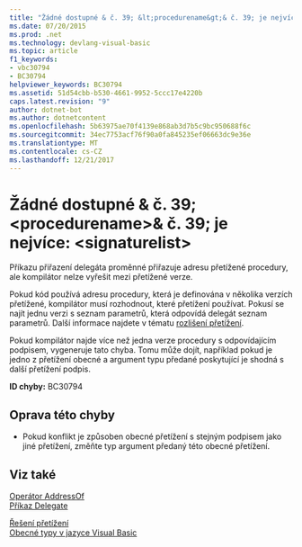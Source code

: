 ```yaml
---
title: "Žádné dostupné & č. 39; &lt;procedurename&gt;& č. 39; je nejvíce: &lt;signaturelist&gt;"
ms.date: 07/20/2015
ms.prod: .net
ms.technology: devlang-visual-basic
ms.topic: article
f1_keywords:
- vbc30794
- BC30794
helpviewer_keywords: BC30794
ms.assetid: 51d54cbb-b530-4661-9952-5ccc17e4220b
caps.latest.revision: "9"
author: dotnet-bot
ms.author: dotnetcontent
ms.openlocfilehash: 5b63975ae70f4139e868ab3d7b5c9bc950688f6c
ms.sourcegitcommit: 34ec7753acf76f90a0fa845235ef06663dc9e36e
ms.translationtype: MT
ms.contentlocale: cs-CZ
ms.lasthandoff: 12/21/2017
---
```

# <a name="no-accessible-39ltprocedurenamegt39-is-most-specific-ltsignaturelistgt"></a>Žádné dostupné & č. 39; &lt;procedurename&gt;& č. 39; je nejvíce: &lt;signaturelist&gt;
Příkazu přiřazení delegáta proměnné přiřazuje adresu přetížené procedury, ale kompilátor nelze vyřešit mezi přetížené verze.  
  
 Pokud kód používá adresu procedury, která je definována v několika verzích přetížené, kompilátor musí rozhodnout, které přetížení používat. Pokusí se najít jednu verzi s seznam parametrů, která odpovídá delegát seznam parametrů. Další informace najdete v tématu [rozlišení přetížení](../../visual-basic/programming-guide/language-features/procedures/overload-resolution.md).  
  
 Pokud kompilátor najde více než jedna verze procedury s odpovídajícím podpisem, vygeneruje tato chyba. Tomu může dojít, například pokud je jedno z přetížení obecné a argument typu předané poskytující je shodná s další přetížení podpis.  
  
 **ID chyby:** BC30794  
  
## <a name="to-correct-this-error"></a>Oprava této chyby  
  
-   Pokud konflikt je způsoben obecné přetížení s stejným podpisem jako jiné přetížení, změňte typ argument předaný této obecné přetížení.  
  
## <a name="see-also"></a>Viz také  
 [Operátor AddressOf](../../visual-basic/language-reference/operators/addressof-operator.md)  
 [Příkaz Delegate](../../visual-basic/language-reference/statements/delegate-statement.md)  
   
 [Řešení přetížení](../../visual-basic/programming-guide/language-features/procedures/overload-resolution.md)  
 [Obecné typy v jazyce Visual Basic](../../visual-basic/programming-guide/language-features/data-types/generic-types.md)
